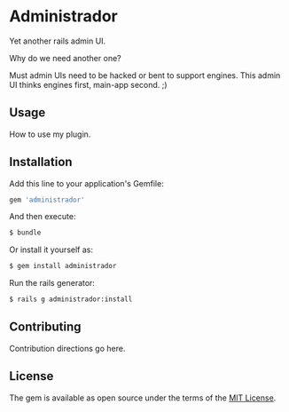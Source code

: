 # Administrador

Yet another rails admin UI.

Why do we need another one?

Must admin UIs need to be hacked or bent to support engines. This admin UI thinks
engines first, main-app second. ;)

## Usage
How to use my plugin.

## Installation
Add this line to your application's Gemfile:

```ruby
gem 'administrador'
```

And then execute:
```bash
$ bundle
```

Or install it yourself as:
```bash
$ gem install administrador
```

Run the rails generator:
```bash
$ rails g administrador:install
```

## Contributing
Contribution directions go here.

## License
The gem is available as open source under the terms of the [MIT License](https://opensource.org/licenses/MIT).
